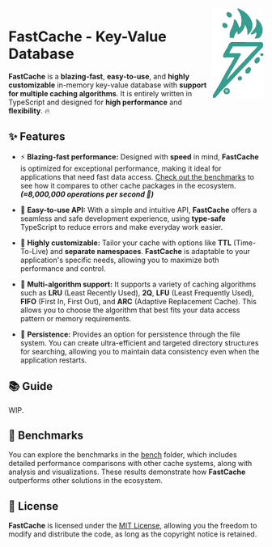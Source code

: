 <img src="./public/logo.png" width="100" align="right" />

# FastCache - Key-Value Database

**FastCache** is a **blazing-fast**, **easy-to-use**, and **highly customizable** in-memory key-value database with **support for multiple caching algorithms**. It is entirely written in TypeScript and designed for **high performance** and **flexibility**. 🔥

## ✨ Features

- ⚡ **Blazing-fast performance:** Designed with **speed** in mind, **FastCache** is optimized for exceptional performance, making it ideal for applications that need fast data access. [Check out the benchmarks](./bench) to see how it compares to other cache packages in the ecosystem. **_(≈8,000,000 operations per second 🧪)_**

- 👀 **Easy-to-use API:** With a simple and intuitive API, **FastCache** offers a seamless and safe development experience, using **type-safe** TypeScript to reduce errors and make everyday work easier.

- 🎨 **Highly customizable:** Tailor your cache with options like **TTL** (Time-To-Live) and **separate namespaces**. **FastCache** is adaptable to your application's specific needs, allowing you to maximize both performance and control.

- 🚀 **Multi-algorithm support:** It supports a variety of caching algorithms such as **LRU** (Least Recently Used), **2Q**, **LFU** (Least Frequently Used), **FIFO** (First In, First Out), and **ARC** (Adaptive Replacement Cache). This allows you to choose the algorithm that best fits your data access pattern or memory requirements.

- 📂 **Persistence:** Provides an option for persistence through the file system. You can create ultra-efficient and targeted directory structures for searching, allowing you to maintain data consistency even when the application restarts.

## 📚 Guide

WIP.

## 🧪 Benchmarks

You can explore the benchmarks in the [bench](./bench) folder, which includes detailed performance comparisons with other cache systems, along with analysis and visualizations. These results demonstrate how **FastCache** outperforms other solutions in the ecosystem.

## 📄 License

**FastCache** is licensed under the [MIT License](./LICENSE), allowing you the freedom to modify and distribute the code, as long as the copyright notice is retained.
